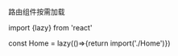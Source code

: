 路由组件按需加载

import {lazy} from 'react'

const Home = lazy(()=>{return import('./Home')})

<Suspense fallback={}>
</Suspense>
